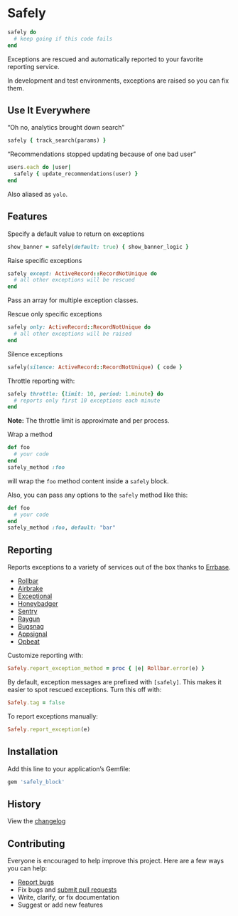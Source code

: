 # Safely

```ruby
safely do
  # keep going if this code fails
end
```

Exceptions are rescued and automatically reported to your favorite reporting service.

In development and test environments, exceptions are raised so you can fix them.

## Use It Everywhere

“Oh no, analytics brought down search”

```ruby
safely { track_search(params) }
```

“Recommendations stopped updating because of one bad user”

```ruby
users.each do |user|
  safely { update_recommendations(user) }
end
```

Also aliased as `yolo`.

## Features

Specify a default value to return on exceptions

```ruby
show_banner = safely(default: true) { show_banner_logic }
```

Raise specific exceptions

```ruby
safely except: ActiveRecord::RecordNotUnique do
  # all other exceptions will be rescued
end
```

Pass an array for multiple exception classes.

Rescue only specific exceptions

```ruby
safely only: ActiveRecord::RecordNotUnique do
  # all other exceptions will be raised
end
```

Silence exceptions

```ruby
safely(silence: ActiveRecord::RecordNotUnique) { code }
```

Throttle reporting with:

```ruby
safely throttle: {limit: 10, period: 1.minute} do
  # reports only first 10 exceptions each minute
end
```

**Note:** The throttle limit is approximate and per process.

Wrap a method

```ruby
def foo
  # your code
end
safely_method :foo
```

will wrap the `foo` method content inside a `safely` block.

Also, you can pass any options to the `safely` method like this:

```ruby
def foo
  # your code
end
safely_method :foo, default: "bar"
```

## Reporting

Reports exceptions to a variety of services out of the box thanks to [Errbase](https://github.com/ankane/errbase).

- [Rollbar](https://rollbar.com/)
- [Airbrake](https://airbrake.io/)
- [Exceptional](http://www.exceptional.io/)
- [Honeybadger](https://www.honeybadger.io/)
- [Sentry](https://getsentry.com/)
- [Raygun](https://raygun.io/)
- [Bugsnag](https://bugsnag.com/)
- [Appsignal](https://appsignal.com/)
- [Opbeat](https://opbeat.com/)

Customize reporting with:

```ruby
Safely.report_exception_method = proc { |e| Rollbar.error(e) }
```

By default, exception messages are prefixed with `[safely]`. This makes it easier to spot rescued exceptions. Turn this off with:

```ruby
Safely.tag = false
```

To report exceptions manually:

```ruby
Safely.report_exception(e)
```

## Installation

Add this line to your application’s Gemfile:

```ruby
gem 'safely_block'
```

## History

View the [changelog](https://github.com/ankane/safely/blob/master/CHANGELOG.md)

## Contributing

Everyone is encouraged to help improve this project. Here are a few ways you can help:

- [Report bugs](https://github.com/ankane/safely/issues)
- Fix bugs and [submit pull requests](https://github.com/ankane/safely/pulls)
- Write, clarify, or fix documentation
- Suggest or add new features

